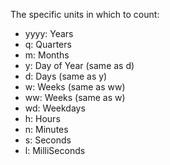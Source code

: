 The specific units in which to count:

- yyyy: Years
- q: Quarters
- m: Months
- y: Day of Year (same as d)
- d: Days (same as y)
- w: Weeks (same as ww)
- ww: Weeks (same as w)
- wd: Weekdays
- h: Hours
- n: Minutes
- s: Seconds
- l: MilliSeconds
